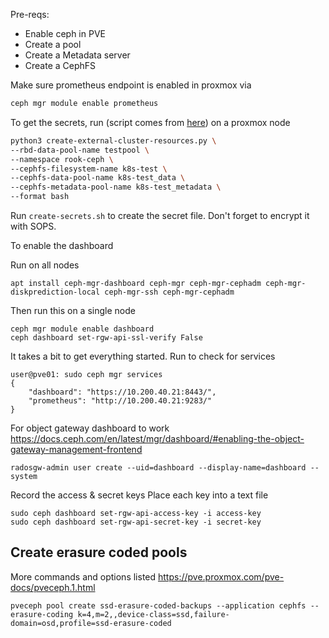 Pre-reqs:

* Enable ceph in PVE
* Create a pool
* Create a Metadata server
* Create a CephFS

Make sure prometheus endpoint is enabled in proxmox via 
```bash
ceph mgr module enable prometheus
```

To get the secrets, run
(script comes from [here](https://github.com/rook/rook/raw/master/deploy/examples/create-external-cluster-resources.py)) on a proxmox node
```bash
python3 create-external-cluster-resources.py \
--rbd-data-pool-name testpool \
--namespace rook-ceph \
--cephfs-filesystem-name k8s-test \
--cephfs-data-pool-name k8s-test_data \
--cephfs-metadata-pool-name k8s-test_metadata \
--format bash
 ```

Run `create-secrets.sh` to create the secret file. Don't forget to encrypt it with SOPS.

To enable the dashboard

Run on all nodes
```
apt install ceph-mgr-dashboard ceph-mgr ceph-mgr-cephadm ceph-mgr-diskprediction-local ceph-mgr-ssh ceph-mgr-cephadm
```

Then run this on a single node

```
ceph mgr module enable dashboard
ceph dashboard set-rgw-api-ssl-verify False
```

It takes a bit to get everything started.
Run to check for services

```
user@pve01: sudo ceph mgr services
{
    "dashboard": "https://10.200.40.21:8443/",
    "prometheus": "http://10.200.40.21:9283/"
}
```
For object gateway dashboard to work
https://docs.ceph.com/en/latest/mgr/dashboard/#enabling-the-object-gateway-management-frontend

```
radosgw-admin user create --uid=dashboard --display-name=dashboard --system
```
Record the access & secret keys
Place each key into a text file
```
sudo ceph dashboard set-rgw-api-access-key -i access-key
sudo ceph dashboard set-rgw-api-secret-key -i secret-key
```


## Create erasure coded pools
More commands and options listed
https://pve.proxmox.com/pve-docs/pveceph.1.html

```
pveceph pool create ssd-erasure-coded-backups --application cephfs --erasure-coding k=4,m=2,,device-class=ssd,failure-domain=osd,profile=ssd-erasure-coded
```
